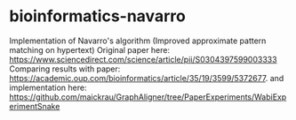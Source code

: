# bioinformatics-navarro
Implementation of Navarro's algorithm (Improved approximate pattern matching on hypertext) 
Original paper here: https://www.sciencedirect.com/science/article/pii/S0304397599003333 
Comparing results with paper: https://academic.oup.com/bioinformatics/article/35/19/3599/5372677. 
and implementation here: https://github.com/maickrau/GraphAligner/tree/PaperExperiments/WabiExperimentSnake
